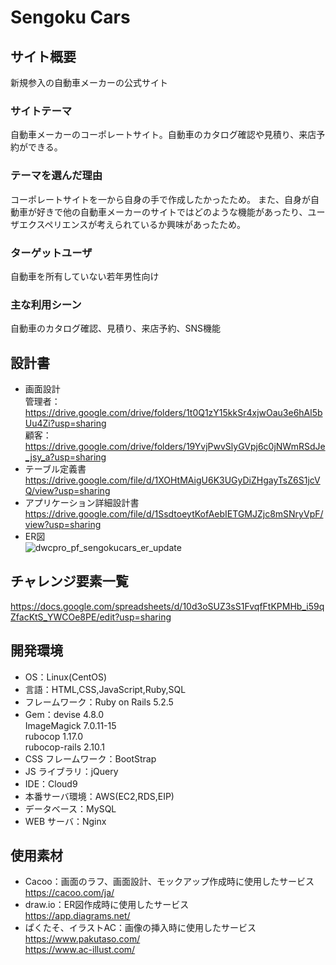 # Sengoku Cars
## サイト概要
新規参入の自動車メーカーの公式サイト
### サイトテーマ
自動車メーカーのコーポレートサイト。自動車のカタログ確認や見積り、来店予約ができる。
### テーマを選んだ理由
コーポレートサイトを一から自身の手で作成したかったため。
また、自身が自動車が好きで他の自動車メーカーのサイトではどのような機能があったり、ユーザエクスペリエンスが考えられているか興味があったため。
### ターゲットユーザ
自動車を所有していない若年男性向け
### 主な利用シーン
自動車のカタログ確認、見積り、来店予約、SNS機能
## 設計書
- 画面設計  
管理者：https://drive.google.com/drive/folders/1t0Q1zY15kkSr4xjwOau3e6hAl5bUu4Zi?usp=sharing  
顧客：https://drive.google.com/drive/folders/19YvjPwvSlyGVpj6c0jNWmRSdJe_jsy_a?usp=sharing
- テーブル定義書  
https://drive.google.com/file/d/1XOHtMAigU6K3UGyDiZHgayTsZ6S1jcVQ/view?usp=sharing
- アプリケーション詳細設計書  
https://drive.google.com/file/d/1SsdtoeytKofAebIETGMJZjc8mSNryVpF/view?usp=sharing
- ER図  
![dwcpro_pf_sengokucars_er_update](https://user-images.githubusercontent.com/80663962/121800514-600e8d00-cc6d-11eb-96c2-aa4ab77d167e.png)

## チャレンジ要素一覧  
https://docs.google.com/spreadsheets/d/10d3oSUZ3sS1FvqfFtKPMHb_i59qZfacKtS_YWCOe8PE/edit?usp=sharing  
## 開発環境    
- OS：Linux(CentOS)
- 言語：HTML,CSS,JavaScript,Ruby,SQL
- フレームワーク：Ruby on Rails 5.2.5
- Gem：devise 4.8.0  
ImageMagick 7.0.11-15  
rubocop 1.17.0  
rubocop-rails 2.10.1
- CSS フレームワーク：BootStrap
- JS ライブラリ：jQuery
- IDE：Cloud9
- 本番サーバ環境：AWS(EC2,RDS,EIP)
- データベース：MySQL
- WEB サーバ：Nginx
## 使用素材  
- Cacoo：画面のラフ、画面設計、モックアップ作成時に使用したサービス  
https://cacoo.com/ja/
- draw.io：ER図作成時に使用したサービス  
https://app.diagrams.net/
- ぱくたそ、イラストAC：画像の挿入時に使用したサービス  
https://www.pakutaso.com/    
https://www.ac-illust.com/
